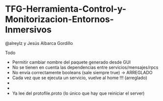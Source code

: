 # TFG-Herramienta-Control-y-Monitorizacion-Entornos-Inmersivos
@alreylz y Jesús Albarca Gordillo


Todo
- Permitir cambiar nombre del paquete generado desde GUI
- No se tienen en cuenta las dependencias entre servicios/mensajes/rpcs
- No envía correctamente booleans (sale siempre true) -> ARREGLADO
- Cada vez que se ejecuta un servicio, vuelve al home !!!  (arreglado)
- 
- 
- Ya lee del protofile.proto (lo único que hay que reiniciar el server)